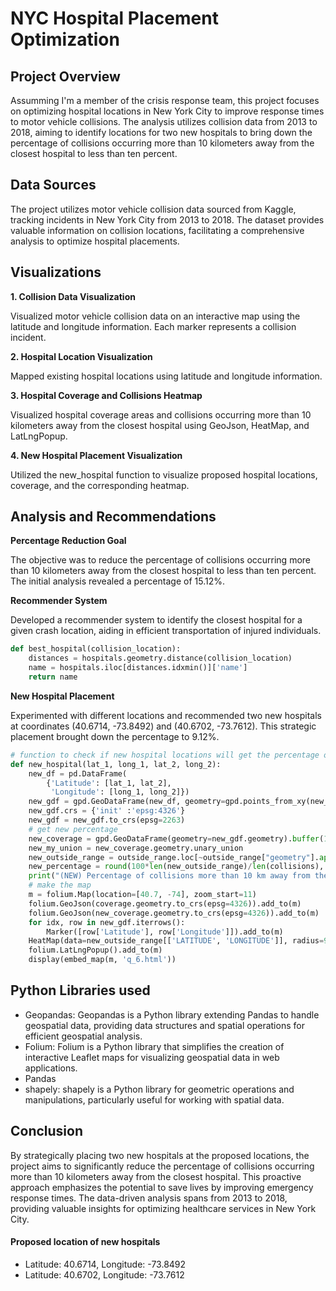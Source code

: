 # NYC Hospital Placement Optimization

## Project Overview

Assumming I'm a member of the crisis response team, this project focuses on optimizing hospital locations in New York City to improve response times to motor vehicle collisions. The analysis utilizes collision data from 2013 to 2018, aiming to identify locations for two new hospitals to bring down the percentage of collisions occurring more than 10 kilometers away from the closest hospital to less than ten percent.

## Data Sources

The project utilizes motor vehicle collision data sourced from Kaggle, tracking incidents in New York City from 2013 to 2018. The dataset provides valuable information on collision locations, facilitating a comprehensive analysis to optimize hospital placements.

## Visualizations

**1. Collision Data Visualization**

Visualized motor vehicle collision data on an interactive map using the latitude and longitude information. Each marker represents a collision incident.

**2. Hospital Location Visualization**

Mapped existing hospital locations using latitude and longitude information.

**3. Hospital Coverage and Collisions Heatmap**

Visualized hospital coverage areas and collisions occurring more than 10 kilometers away from the closest hospital using GeoJson, HeatMap, and LatLngPopup.

**4. New Hospital Placement Visualization**

Utilized the new_hospital function to visualize proposed hospital locations, coverage, and the corresponding heatmap.

## Analysis and Recommendations

**Percentage Reduction Goal**

The objective was to reduce the percentage of collisions occurring more than 10 kilometers away from the closest hospital to less than ten percent. The initial analysis revealed a percentage of 15.12%.

**Recommender System**

Developed a recommender system to identify the closest hospital for a given crash location, aiding in efficient transportation of injured individuals.

```python
def best_hospital(collision_location):
    distances = hospitals.geometry.distance(collision_location)
    name = hospitals.iloc[distances.idxmin()]['name']
    return name
```

**New Hospital Placement**

Experimented with different locations and recommended two new hospitals at coordinates (40.6714, -73.8492) and (40.6702, -73.7612). This strategic placement brought down the percentage to 9.12%.

```python
# function to check if new hospital locations will get the percentage of collisions more than 10km to <10%
def new_hospital(lat_1, long_1, lat_2, long_2):
    new_df = pd.DataFrame(
        {'Latitude': [lat_1, lat_2],
         'Longitude': [long_1, long_2]})
    new_gdf = gpd.GeoDataFrame(new_df, geometry=gpd.points_from_xy(new_df.Longitude, new_df.Latitude))
    new_gdf.crs = {'init' :'epsg:4326'}
    new_gdf = new_gdf.to_crs(epsg=2263)
    # get new percentage
    new_coverage = gpd.GeoDataFrame(geometry=new_gdf.geometry).buffer(10000)
    new_my_union = new_coverage.geometry.unary_union
    new_outside_range = outside_range.loc[~outside_range["geometry"].apply(lambda x: new_my_union.contains(x))]
    new_percentage = round(100*len(new_outside_range)/len(collisions), 2)
    print("(NEW) Percentage of collisions more than 10 km away from the closest hospital: {}%".format(new_percentage))
    # make the map
    m = folium.Map(location=[40.7, -74], zoom_start=11) 
    folium.GeoJson(coverage.geometry.to_crs(epsg=4326)).add_to(m)
    folium.GeoJson(new_coverage.geometry.to_crs(epsg=4326)).add_to(m)
    for idx, row in new_gdf.iterrows():
        Marker([row['Latitude'], row['Longitude']]).add_to(m)
    HeatMap(data=new_outside_range[['LATITUDE', 'LONGITUDE']], radius=9).add_to(m)
    folium.LatLngPopup().add_to(m)
    display(embed_map(m, 'q_6.html'))
```

## Python Libraries used

- Geopandas: Geopandas is a Python library extending Pandas to handle geospatial data, providing data structures and spatial operations for efficient geospatial analysis.
- Folium: Folium is a Python library that simplifies the creation of interactive Leaflet maps for visualizing geospatial data in web applications.
- Pandas
- shapely: shapely is a Python library for geometric operations and manipulations, particularly useful for working with spatial data.

## Conclusion

By strategically placing two new hospitals at the proposed locations, the project aims to significantly reduce the percentage of collisions occurring more than 10 kilometers away from the closest hospital. This proactive approach emphasizes the potential to save lives by improving emergency response times. The data-driven analysis spans from 2013 to 2018, providing valuable insights for optimizing healthcare services in New York City.

#### Proposed location of new hospitals

- Latitude: 40.6714, Longitude: -73.8492
- Latitude: 40.6702, Longitude: -73.7612

